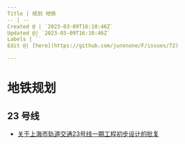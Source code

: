 ```yaml
---
Title | 规划 地铁
-- | --
Created @ | `2023-03-09T16:10:46Z`
Updated @| `2023-03-09T16:10:46Z`
Labels | ``
Edit @| [here](https://github.com/junxnone/F/issues/72)

---
```

# 地铁规划

## 23 号线
- [关于上海市轨道交通23号线一期工程初步设计的批复](https://zjw.sh.gov.cn/jsgl/20220927/2d9b25a3bed24964a3739c117926ed58.html)

